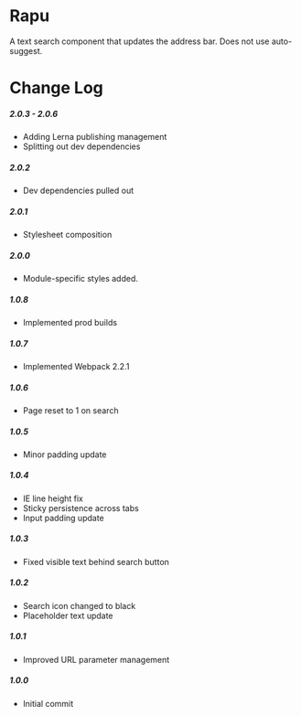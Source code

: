 # Rapu

A text search component that updates the address bar. Does not use auto-suggest.

# Change Log

##### 2.0.3 - 2.0.6
- Adding Lerna publishing management
- Splitting out dev dependencies

##### 2.0.2
- Dev dependencies pulled out

##### 2.0.1
- Stylesheet composition

##### 2.0.0
- Module-specific styles added.

##### 1.0.8
- Implemented prod builds

##### 1.0.7
- Implemented Webpack 2.2.1

##### 1.0.6
- Page reset to 1 on search

##### 1.0.5
- Minor padding update

##### 1.0.4
- IE line height fix
- Sticky persistence across tabs
- Input padding update

##### 1.0.3
- Fixed visible text behind search button

##### 1.0.2
- Search icon changed to black
- Placeholder text update

##### 1.0.1
- Improved URL parameter management

##### 1.0.0
- Initial commit
